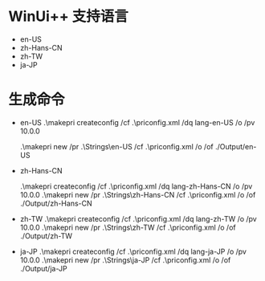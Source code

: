 # WinUi++ 支持语言

* en-US
* zh-Hans-CN 
* zh-TW
* ja-JP

# 生成命令

* en-US
    .\makepri createconfig /cf .\priconfig.xml /dq lang-en-US /o /pv 10.0.0

    .\makepri new /pr .\Strings\en-US /cf .\priconfig.xml /o /of ./Output/en-US


*  zh-Hans-CN 

    .\makepri createconfig /cf .\priconfig.xml /dq lang-zh-Hans-CN /o /pv 10.0.0
    .\makepri new /pr .\Strings\zh-Hans-CN /cf .\priconfig.xml /o /of ./Output/zh-Hans-CN

*  zh-TW 
    .\makepri createconfig /cf .\priconfig.xml /dq lang-zh-TW /o /pv 10.0.0
    .\makepri new /pr .\Strings\zh-TW /cf .\priconfig.xml /o /of ./Output/zh-TW

*  ja-JP
    .\makepri createconfig /cf .\priconfig.xml /dq lang-ja-JP /o /pv 10.0.0
    .\makepri new /pr .\Strings\ja-JP /cf .\priconfig.xml /o /of ./Output/ja-JP